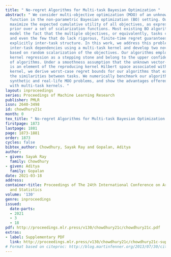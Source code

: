 ```yaml
---
title: " No-regret Algorithms for Multi-task Bayesian Optimization "
abstract: " We consider multi-objective optimization (MOO) of an unknown vector-valued
  function in the non-parametric Bayesian optimization (BO) setting. Our aim is to
  maximize the expected cumulative utility of all objectives, as expressed by a given
  prior over a set of scalarization functions. Most existing BO algorithms do not
  model the fact that the multiple objectives, or equivalently, tasks can share similarities,
  and even the few that do lack rigorous, finite-time regret guarantees that capture
  explicitly inter-task structure. In this work, we address this problem by modelling
  inter-task dependencies using a multi-task kernel and develop two novel BO algorithms
  based on random scalarization of the objectives. Our algorithms employ vector-valued
  kernel regression as a stepping stone and belong to the upper confidence bound class
  of algorithms. Under a smoothness assumption that the unknown vector-valued function
  is an element of the reproducing kernel Hilbert space associated with the multi-task
  kernel, we derive worst-case regret bounds for our algorithms that explicitly capture
  the similarities between tasks. We numerically benchmark our algorithms on both
  synthetic and real-life MOO problems, and show the advantages offered by learning
  with multi-task kernels. "
layout: inproceedings
series: Proceedings of Machine Learning Research
publisher: PMLR
issn: 2640-3498
id: chowdhury21c
month: 0
tex_title: " No-regret Algorithms for Multi-task Bayesian Optimization "
firstpage: 1873
lastpage: 1881
page: 1873-1881
order: 1873
cycles: false
bibtex_author: Chowdhury, Sayak Ray and Gopalan, Aditya
author:
- given: Sayak Ray
  family: Chowdhury
- given: Aditya
  family: Gopalan
date: 2021-03-18
address: 
container-title: Proceedings of The 24th International Conference on Artificial Intelligence
  and Statistics
volume: '130'
genre: inproceedings
issued:
  date-parts:
  - 2021
  - 3
  - 18
pdf: http://proceedings.mlr.press/v130/chowdhury21c/chowdhury21c.pdf
extras:
- label: Supplementary PDF
  link: http://proceedings.mlr.press/v130/chowdhury21c/chowdhury21c-supp.pdf
# Format based on citeproc: http://blog.martinfenner.org/2013/07/30/citeproc-yaml-for-bibliographies/
---
```

